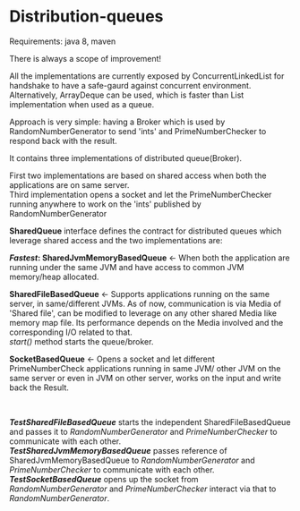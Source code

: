 # Distribution-queues

Requirements: java 8, maven

There is always a scope of improvement!

All the implementations are currently exposed by ConcurrentLinkedList for handshake to have a safe-gaurd against concurrent environment. Alternatively, ArrayDeque can be used, which is faster than List implementation when used as a queue. 

Approach is very simple: having a Broker which is used by RandomNumberGenerator to send 'ints' and PrimeNumberChecker to respond back with the result.

It contains three implementations of distributed queue(Broker).

First two implementations are based on shared access when both the applications are on same server.
<br/>Third implementation opens a socket and let the PrimeNumberChecker running anywhere to work on the 'ints' published by RandomNumberGenerator  

<b>SharedQueue</b> interface defines the contract for distributed queues which leverage shared access and the two implementations are:

<b><i>Fastest</i>: SharedJvmMemoryBasedQueue</b> <- When both the application are running under the same JVM and have access to common JVM memory/heap allocated.

<b>SharedFileBasedQueue</b> <- Supports applications running on the same server, in same/different JVMs. As of now, communication is via Media of 'Shared file', can be modified to leverage on any other shared Media like memory map file. Its performance depends on the Media involved and the corresponding I/O related to that.
<br/><i>start()</i> method starts the queue/broker.

<b>SocketBasedQueue</b> <- Opens a socket and let different PrimeNumberCheck applications running in same JVM/ other JVM on the same server or even in JVM on other server, works on the input and write back the Result.

<br> 

<b><i>TestSharedFileBasedQueue</i></b> starts the independent SharedFileBasedQueue and passes it to <i>RandomNumberGenerator</i> and <i>PrimeNumberChecker</i> to communicate with each other.
<br><b><i>TestSharedJvmMemoryBasedQueue</i></b> passes reference of SharedJvmMemoryBasedQueue to <i>RandomNumberGenerator</i> and <i>PrimeNumberChecker</i> to communicate with each other.
<br><b><i>TestSocketBasedQueue</i></b> opens up the socket from <i>RandomNumberGenerator</i> and <i>PrimeNumberChecker</i> interact via that to <i>RandomNumberGenerator</i>.


  